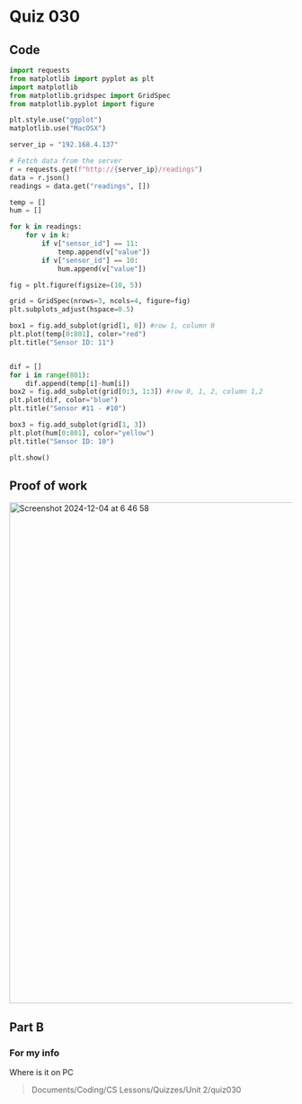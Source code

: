 # Quiz 030

## Code
```.py
import requests
from matplotlib import pyplot as plt
import matplotlib
from matplotlib.gridspec import GridSpec
from matplotlib.pyplot import figure

plt.style.use("ggplot")
matplotlib.use("MacOSX")

server_ip = "192.168.4.137"

# Fetch data from the server
r = requests.get(f"http://{server_ip}/readings")
data = r.json()
readings = data.get("readings", [])

temp = []
hum = []

for k in readings:
    for v in k:
        if v["sensor_id"] == 11:
            temp.append(v["value"])
        if v["sensor_id"] == 10:
            hum.append(v["value"])

fig = plt.figure(figsize=(10, 5))

grid = GridSpec(nrows=3, ncols=4, figure=fig)
plt.subplots_adjust(hspace=0.5)

box1 = fig.add_subplot(grid[1, 0]) #row 1, column 0
plt.plot(temp[0:801], color="red")
plt.title("Sensor ID: 11")


dif = []
for i in range(801):
    dif.append(temp[i]-hum[i])
box2 = fig.add_subplot(grid[0:3, 1:3]) #row 0, 1, 2, column 1,2
plt.plot(dif, color="blue")
plt.title("Sensor #11 - #10")

box3 = fig.add_subplot(grid[1, 3])
plt.plot(hum[0:801], color="yellow")
plt.title("Sensor ID: 10")

plt.show()


```

## Proof of work
<img width="891" alt="Screenshot 2024-12-04 at 6 46 58" src="https://github.com/user-attachments/assets/064f9d3c-be0d-426b-b424-88b4f740995a">

## Part B

### For my info
Where is it on PC
>Documents/Coding/CS Lessons/Quizzes/Unit 2/quiz030
